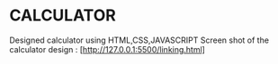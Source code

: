 # CALCULATOR
Designed calculator using HTML,CSS,JAVASCRIPT
Screen shot of the calculator design : [http://127.0.0.1:5500/linking.html]

